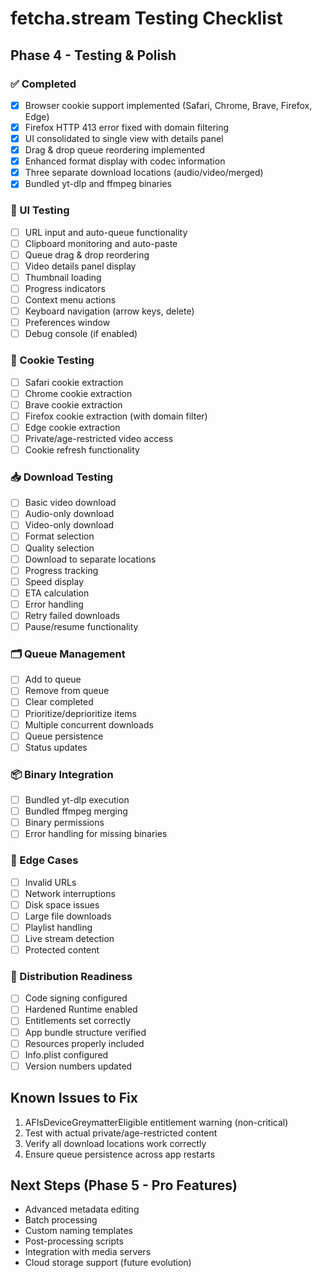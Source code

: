 # fetcha.stream Testing Checklist

## Phase 4 - Testing & Polish

### ✅ Completed
- [x] Browser cookie support implemented (Safari, Chrome, Brave, Firefox, Edge)
- [x] Firefox HTTP 413 error fixed with domain filtering
- [x] UI consolidated to single view with details panel
- [x] Drag & drop queue reordering implemented
- [x] Enhanced format display with codec information
- [x] Three separate download locations (audio/video/merged)
- [x] Bundled yt-dlp and ffmpeg binaries

### 🧪 UI Testing
- [ ] URL input and auto-queue functionality
- [ ] Clipboard monitoring and auto-paste
- [ ] Queue drag & drop reordering
- [ ] Video details panel display
- [ ] Thumbnail loading
- [ ] Progress indicators
- [ ] Context menu actions
- [ ] Keyboard navigation (arrow keys, delete)
- [ ] Preferences window
- [ ] Debug console (if enabled)

### 🍪 Cookie Testing
- [ ] Safari cookie extraction
- [ ] Chrome cookie extraction
- [ ] Brave cookie extraction
- [ ] Firefox cookie extraction (with domain filter)
- [ ] Edge cookie extraction
- [ ] Private/age-restricted video access
- [ ] Cookie refresh functionality

### 📥 Download Testing
- [ ] Basic video download
- [ ] Audio-only download
- [ ] Video-only download
- [ ] Format selection
- [ ] Quality selection
- [ ] Download to separate locations
- [ ] Progress tracking
- [ ] Speed display
- [ ] ETA calculation
- [ ] Error handling
- [ ] Retry failed downloads
- [ ] Pause/resume functionality

### 🗂️ Queue Management
- [ ] Add to queue
- [ ] Remove from queue
- [ ] Clear completed
- [ ] Prioritize/deprioritize items
- [ ] Multiple concurrent downloads
- [ ] Queue persistence
- [ ] Status updates

### 📦 Binary Integration
- [ ] Bundled yt-dlp execution
- [ ] Bundled ffmpeg merging
- [ ] Binary permissions
- [ ] Error handling for missing binaries

### 🎯 Edge Cases
- [ ] Invalid URLs
- [ ] Network interruptions
- [ ] Disk space issues
- [ ] Large file downloads
- [ ] Playlist handling
- [ ] Live stream detection
- [ ] Protected content

### 🚀 Distribution Readiness
- [ ] Code signing configured
- [ ] Hardened Runtime enabled
- [ ] Entitlements set correctly
- [ ] App bundle structure verified
- [ ] Resources properly included
- [ ] Info.plist configured
- [ ] Version numbers updated

## Known Issues to Fix
1. AFIsDeviceGreymatterEligible entitlement warning (non-critical)
2. Test with actual private/age-restricted content
3. Verify all download locations work correctly
4. Ensure queue persistence across app restarts

## Next Steps (Phase 5 - Pro Features)
- Advanced metadata editing
- Batch processing
- Custom naming templates
- Post-processing scripts
- Integration with media servers
- Cloud storage support (future evolution)